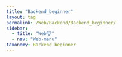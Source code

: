 ```yaml
---
title: "Backend_beginner"
layout: tag
permalink: /Web/Backend/Backend_beginner/
sidebar:
  - title: "Web🐮"
  - nav: "Web-menu"
taxonomy: Backend_beginner
---
```

